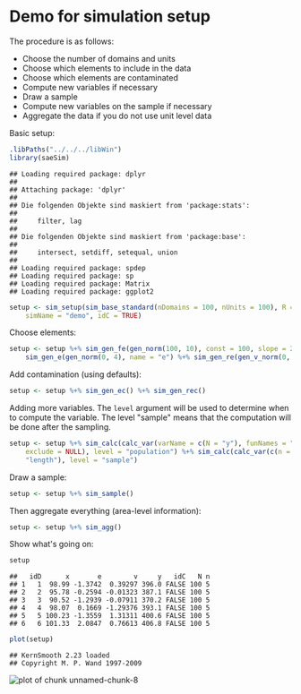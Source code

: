 <!--
%\VignetteEngine{knitr::knitr}
%\VignetteIndexEntry{sim_setup elements}
-->



# Demo for simulation setup

The procedure is as follows:
- Choose the number of domains and units
- Choose which elements to include in the data
- Choose which elements are contaminated
- Compute new variables if necessary
- Draw a sample
- Compute new variables on the sample if necessary
- Aggregate the data if you do not use unit level data

Basic setup:


```r
.libPaths("../../../libWin")
library(saeSim)
```

```
## Loading required package: dplyr
## 
## Attaching package: 'dplyr'
## 
## Die folgenden Objekte sind maskiert from 'package:stats':
## 
##     filter, lag
## 
## Die folgenden Objekte sind maskiert from 'package:base':
## 
##     intersect, setdiff, setequal, union
## 
## Loading required package: spdep
## Loading required package: sp
## Loading required package: Matrix
## Loading required package: ggplot2
```

```r
setup <- sim_setup(sim_base_standard(nDomains = 100, nUnits = 100), R = 100, 
    simName = "demo", idC = TRUE)
```


Choose elements:

```r
setup <- setup %+% sim_gen_fe(gen_norm(100, 10), const = 100, slope = 2, name = "x") %+% 
    sim_gen_e(gen_norm(0, 4), name = "e") %+% sim_gen_re(gen_v_norm(0, 1), name = "v")
```


Add contamination (using defaults):

```r
setup <- setup %+% sim_gen_ec() %+% sim_gen_rec()
```


Adding more variables. The `level` argument will be used to determine when to compute the variable. The level "sample" means that the computation will be done after the sampling.

```r
setup <- setup %+% sim_calc(calc_var(varName = c(N = "y"), funNames = "length", 
    exclude = NULL), level = "population") %+% sim_calc(calc_var(c(n = "y"), 
    "length"), level = "sample")
```


Draw a sample:

```r
setup <- setup %+% sim_sample()
```


Then aggregate everything (area-level information):

```r
setup <- setup %+% sim_agg()
```


Show what's going on:

```r
setup
```

```
##   idD      x       e        v     y   idC   N n
## 1   1  98.99 -1.3742  0.39297 396.0 FALSE 100 5
## 2   2  95.78 -0.2594 -0.01323 387.1 FALSE 100 5
## 3   3  90.52 -1.2939 -0.07911 370.2 FALSE 100 5
## 4   4  98.07  0.1669 -1.29376 393.1 FALSE 100 5
## 5   5 100.23 -1.3559  1.31311 400.6 FALSE 100 5
## 6   6 101.33  2.0847  0.76613 406.8 FALSE 100 5
```

```r
plot(setup)
```

```
## KernSmooth 2.23 loaded
## Copyright M. P. Wand 1997-2009
```

![plot of chunk unnamed-chunk-8](figure/unnamed-chunk-8.png) 





